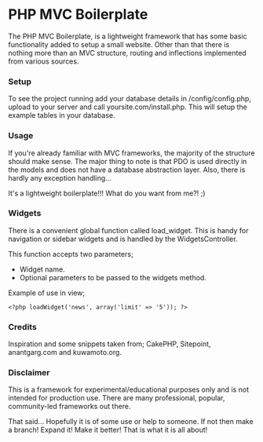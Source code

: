 PHP MVC Boilerplate
===================

The PHP MVC Boilerplate, is a lightweight framework 
that has some basic functionality added to setup a small 
website. Other than that there is nothing more than an 
MVC structure, routing and inflections implemented from 
various sources.

### Setup

To see the project running add your database details 
in /config/config.php, upload to your server and call 
yoursite.com/install.php. This will setup the example 
tables in your database.

### Usage

If you're already familiar with MVC frameworks, the majority 
of the structure should make sense. The major thing to 
note is that PDO is used directly in the models and does not 
have a database abstraction layer. Also, there is hardly 
any exception handling...

It's a lightweight boilerplate!!! What do you want from me?! ;)

### Widgets

There is a convenient global function called load_widget. 
This is handy for navigation or sidebar widgets and 
is handled by the WidgetsController.

This function accepts two parameters;

- Widget name.
- Optional parameters to be passed to the widgets method.

Example of use in view;

    <?php loadWidget('news', array('limit' => '5')); ?>

### Credits

Inspiration and some snippets taken from; CakePHP, 
Sitepoint, anantgarg.com and kuwamoto.org.

### Disclaimer

This is a framework for experimental/educational 
purposes only and is not intended for production use. There 
are many professional, popular, community-led frameworks out there. 

That said... Hopefully it is of some use or help to someone. If not 
then make a branch! Expand it! Make it better! That is what it is all about!
